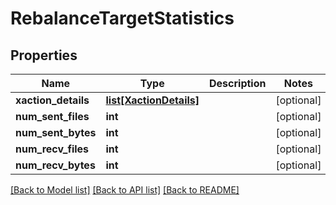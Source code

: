 # RebalanceTargetStatistics

## Properties
Name | Type | Description | Notes
------------ | ------------- | ------------- | -------------
**xaction_details** | [**list[XactionDetails]**](XactionDetails.md) |  | [optional] 
**num_sent_files** | **int** |  | [optional] 
**num_sent_bytes** | **int** |  | [optional] 
**num_recv_files** | **int** |  | [optional] 
**num_recv_bytes** | **int** |  | [optional] 

[[Back to Model list]](../README.md#documentation-for-models) [[Back to API list]](../README.md#documentation-for-api-endpoints) [[Back to README]](../README.md)


